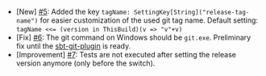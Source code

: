  * \[New\] [#5](https://github.com/gseitz/sbt-release/issues/5): Added the key `tagName: SettingKey[String]("release-tag-name")` for easier customization of the used git tag name. Default setting: `tagName <<= (version in ThisBuild)(v => "v"+v)`
 * \[Fix\] [#6](https://github.com/gseitz/sbt-release/issues/6): The git command on Windows should be `git.exe`. Preliminary fix until the [sbt-git-plugin](http://github.com/jsuereth/sbt-git-plugin) is ready.
 * \[Improvement] [#7](https://github.com/gseitz/sbt-release/issues/7): Tests are not executed after setting the release version anymore (only before the switch).
